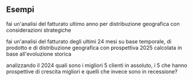 ## Esempi ##

fai un'analisi del fatturato ultimo anno per distribuzione geografica con considerazioni strategiche

fai un'analisi del fatturato degli ultimi 24 mesi su base temporale, di prodotto e di distribuzione geografica con prospettiva 2025 calcolata in base all'evoluzione storica

analizzando il 2024 quali sono i migliori 5 clienti in assoluto, i 5 che hanno prospettive di crescita migliori e quelli che invece sono in recessione?